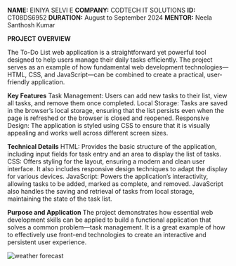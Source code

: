 **NAME:** EINIYA SELVI E
**COMPANY:** CODTECH IT SOLUTIONS
**ID:** CT08DS6952
**DURATION:** August to September 2024
**MENTOR:** Neela Santhosh Kumar   

**PROJECT OVERVIEW**

The To-Do List web application is a straightforward yet powerful tool designed to help users manage their daily tasks efficiently. The project serves as an example of how fundamental web development technologies—HTML, CSS, and JavaScript—can be combined to create a practical, user-friendly application.

**Key Features**
Task Management: Users can add new tasks to their list, view all tasks, and remove them once completed.
Local Storage: Tasks are saved in the browser’s local storage, ensuring that the list persists even when the page is refreshed or the browser is closed and reopened.
Responsive Design: The application is styled using CSS to ensure that it is visually appealing and works well across different screen sizes.

**Technical Details**
HTML: Provides the basic structure of the application, including input fields for task entry and an area to display the list of tasks.
CSS: Offers styling for the layout, ensuring a modern and clean user interface. It also includes responsive design techniques to adapt the display for various devices.
JavaScript: Powers the application’s interactivity, allowing tasks to be added, marked as complete, and removed. JavaScript also handles the saving and retrieval of tasks from local storage, maintaining the state of the task list.

**Purpose and Application**
The project demonstrates how essential web development skills can be applied to build a functional application that solves a common problem—task management. It is a great example of how to effectively use front-end technologies to create an interactive and persistent user experience.

![weather forecast](https://github.com/user-attachments/assets/bd06ab8a-674c-4df8-992d-bf133c4671a3)






